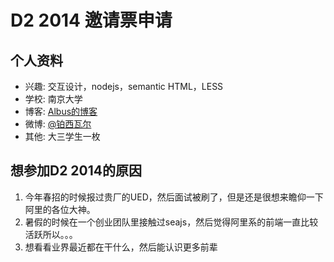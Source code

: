 # D2 2014 邀请票申请

## 个人资料

- 兴趣: 交互设计，nodejs，semantic HTML，LESS
- 学校: 南京大学
- 博客: [Albus的博客](http://zspensive.info)
- 微博: [@铂西瓦尔](http://weibo.com/u/3911144693) 
- 其他: 大三学生一枚

## 想参加D2 2014的原因
1. 今年春招的时候报过贵厂的UED，然后面试被刷了，但是还是很想来瞻仰一下阿里的各位大神。
2. 暑假的时候在一个创业团队里接触过seajs，然后觉得阿里系的前端一直比较活跃所以。。。
3. 想看看业界最近都在干什么，然后能认识更多前辈